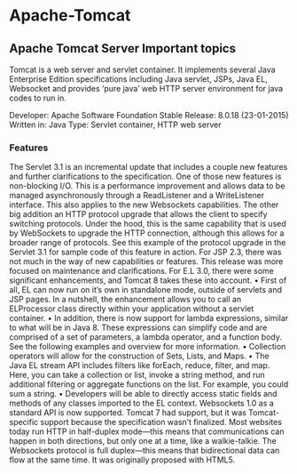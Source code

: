 # Apache-Tomcat
## Apache Tomcat Server Important topics

Tomcat is a web server and servlet container. It implements several Java Enterprise Edition specifications including Java servlet, JSPs,
Java EL, Websocket and provides ‘pure java’ web HTTP server environment for java codes to run in.

Developer: Apache Software Foundation
Stable Release: 8.0.18 (23-01-2015)
Written in: Java
Type: Servlet container, HTTP web server

### Features
The Servlet 3.1 is an incremental update that includes a couple new features and further clarifications to the specification.  One of those
new features is non-blocking I/O. This is a performance improvement and allows data to be managed asynchronously through a ReadListener and
a WriteListener interface. This also applies to the new Websockets capabilities. The other big addition an HTTP protocol upgrade that 
allows the client to specify switching protocols. Under the hood, this is the same capability that is used by WebSockets to upgrade the 
HTTP connection, although this allows for a broader range of protocols. See this example of the protocol upgrade in the Servlet 3.1 for 
sample code of this feature in action.
For JSP 2.3, there was not much in the way of new capabilities or features. This release was more focused on maintenance and clarifications.
For E.L 3.0, there were some significant enhancements, and Tomcat 8 takes these into account.
•	First of all, EL can now run on it’s own in standalone mode, outside of servlets and JSP pages. In a nutshell, the enhancement allows you
to call an ELProcessor class directly within your application without a servlet container.
•	In addition, there is now support for lambda expressions, similar to what will be in Java 8. These expressions can simplify code and are 
comprised of a set of parameters, a lambda operator, and a function body. See the following examples and overview for more information.
•	Collection operators will allow for the construction of Sets, Lists, and Maps.
•	The Java EL stream API includes filters like forEach, reduce, filter, and map. Here, you can take a collection or list, invoke a string 
method, and run additional filtering or aggregate functions on the list. For example, you could sum a string.
•	Developers will be able to directly access static fields and methods of any classes imported to the EL context.
Websockets 1.0 as a standard API is now supported. Tomcat 7 had support, but it was Tomcat-specific support because the specification 
wasn’t finalized. Most websites today run HTTP in half-duplex mode—this means that communications can happen in both directions, but only 
one at a time, like a walkie-talkie. The Websockets protocol is full duplex—this means that bidirectional data can flow at the same time. 
It was originally proposed with HTML5.
